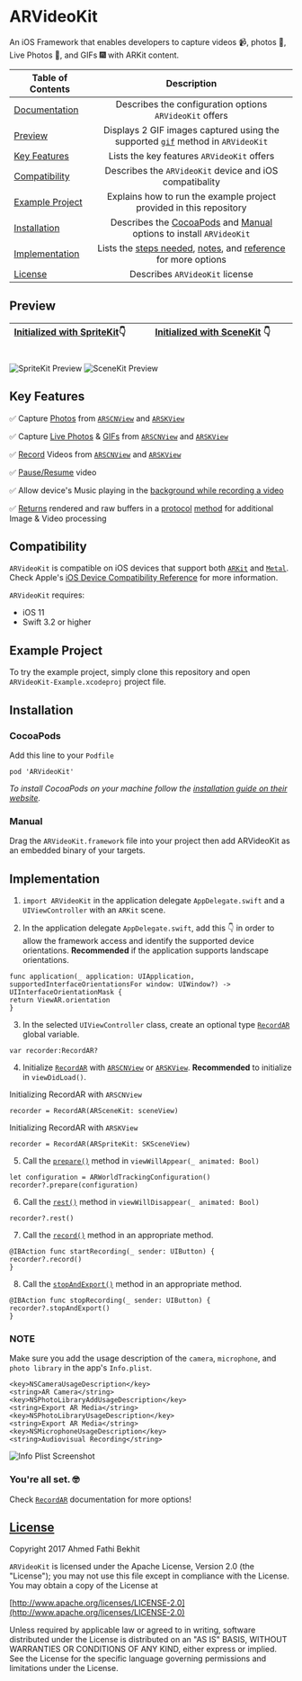# ARVideoKit
An iOS Framework that enables developers to capture videos 📹, photos 🌄, Live Photos 🎇, and GIFs 🎆 with ARKit content.

| Table of Contents  |  Description       |
| ------------------ |:------------------:|
| [Documentation](https://github.com/AFathi/ARVideoKit/wiki) | Describes the configuration options `ARVideoKit` offers |
| [Preview](#preview)                                        | Displays 2 GIF images captured using the supported [`gif`](https://github.com/AFathi/ARVideoKit/wiki/RecordAR#func-gifforduration-durationtimeinterval-exportbool-_-finished-_-statusbool-_-gifpath-url-_-permissionstatusphauthorizationstatus-_-exportedbool---swiftvoid--nil) method in `ARVideoKit`|
| [Key Features](#key-features) | Lists the key features `ARVideoKit` offers     |
| [Compatibility](#compatibility) | Describes the `ARVideoKit` device and iOS compatibality |
| [Example Project](#example-project) | Explains how to run the example project provided in this repository |
| [Installation](#installation) | Describes the [CocoaPods](#cocoapods) and [Manual](#manual) options to install `ARVideoKit`   |
| [Implementation](#implementation) | Lists the [steps needed](#implementation), [notes](#note), and [reference](#youre-all-set-) for more options  |
| [License](#license) | Describes `ARVideoKit` license |

## Preview
|[Initialized with SpriteKit](https://github.com/AFathi/ARVideoKit/wiki/RecordAR#init-arspritekitarskview)👇 ‍‍‍‍‍‍ ‍‍ ‍‍ ‍‍‍‍‍‍ ‍‍ ‍‍‍‍‍‍ ‍‍ ‍‍‍‍‍‍ ‍‍ ‍‍‍‍‍‍ ‍‍ ‍‍‍‍‍‍ ‍‍ ‍‍‍‍‍‍ ‍‍ ‍‍‍‍‍‍ ‍‍ ‍‍‍‍‍‍ ‍‍ ‍‍‍‍‍‍ ‍‍ ‍‍‍‍‍‍ ‍‍ ‍‍‍‍‍‍ ‍‍ ‍‍‍‍‍‍ ‍‍ ‍‍‍‍‍‍ ‍‍ ‍‍‍‍‍‍ ‍‍ ‍‍‍‍‍‍ ‍‍|[Initialized with SceneKit](https://github.com/AFathi/ARVideoKit/wiki/RecordAR#init-arscenekitarscnview) 👇 ‍‍‍‍‍‍ ‍‍ ‍‍ ‍‍‍‍‍‍ ‍‍ ‍‍‍‍‍‍ ‍‍ ‍‍‍‍‍‍ ‍‍ ‍‍‍‍‍‍ ‍‍ ‍‍‍‍‍‍ ‍‍ ‍‍‍‍‍‍ ‍‍ ‍‍‍‍‍‍ ‍‍ ‍‍‍‍‍‍ ‍‍ ‍‍‍‍‍‍ ‍‍ ‍‍‍‍‍‍ ‍‍ ‍‍‍‍‍‍ ‍‍ ‍‍‍‍‍‍ ‍‍ ‍‍‍‍‍‍ ‍‍ ‍‍‍‍‍‍ ‍‍ ‍‍‍‍‍‍ ‍‍|
|--------------|--------------|

![SpriteKit Preview](http://www.ahmedbekhit.com/SK_PREV.gif) ![SceneKit Preview](http://www.ahmedbekhit.com/SCN_PREVIEW.gif)
## Key Features
✅ Capture [Photos](https://github.com/AFathi/ARVideoKit/wiki/RecordAR#func-photo---uiimage) from [`ARSCNView`](https://developer.apple.com/documentation/arkit/arscnview) and [`ARSKView`](https://developer.apple.com/documentation/arkit/arskview)

✅ Capture [Live Photos](https://github.com/AFathi/ARVideoKit/wiki/RecordAR#func-livephotoexportbool-_-finished-_-statusbool-_-livephotophlivephotoplus-_-permissionstatusphauthorizationstatus-_-exportedbool---swiftvoid--nil) & [GIFs](https://github.com/AFathi/ARVideoKit/wiki/RecordAR#func-gifforduration-durationtimeinterval-exportbool-_-finished-_-statusbool-_-gifpath-url-_-permissionstatusphauthorizationstatus-_-exportedbool---swiftvoid--nil) from [`ARSCNView`](https://developer.apple.com/documentation/arkit/arscnview) and [`ARSKView`](https://developer.apple.com/documentation/arkit/arskview)

✅ [Record](https://github.com/AFathi/ARVideoKit/wiki/RecordAR#func-record) Videos from [`ARSCNView`](https://developer.apple.com/documentation/arkit/arscnview) and [`ARSKView`](https://developer.apple.com/documentation/arkit/arskview)

✅ [Pause/Resume](https://github.com/AFathi/ARVideoKit/wiki/RecordAR#func-pause) video

✅ Allow device's Music playing in the [background while recording a video](https://github.com/AFathi/ARVideoKit/wiki/RecordAR#var-enablemixwithothersbool)

✅ [Returns](https://github.com/AFathi/ARVideoKit/wiki/RecordAR#var-onlyrenderwhilerecordingbool) rendered and raw buffers in a [protocol](https://github.com/AFathi/ARVideoKit/wiki/RecordAR#var-renderarrenderardelegate) [method](https://github.com/AFathi/ARVideoKit/wiki/RenderARDelegate#func-framedidrender-buffercvpixelbuffer-with-timecmtime-using-rawbuffercvpixelbuffer) for additional Image & Video processing
## Compatibility
`ARVideoKit` is compatible on iOS devices that support both [`ARKit`](https://developer.apple.com/documentation/arkit) and [`Metal`](https://developer.apple.com/documentation/metal). Check Apple's [iOS Device Compatibility Reference](#) for more information.

`ARVideoKit` requires:
- iOS 11
- Swift 3.2 or higher

## Example Project
To try the example project, simply clone this repository and open `ARVideoKit-Example.xcodeproj` project file.

## Installation
### CocoaPods
Add this line to your `Podfile`
```
pod 'ARVideoKit'
```
_To install CocoaPods on your machine follow the [installation guide on their website](https://guides.cocoapods.org/using/getting-started.html)._

### Manual
Drag the `ARVideoKit.framework` file into your project then add ARVideoKit as an embedded binary of your targets.

## Implementation
1. `import ARVideoKit` in the application delegate `AppDelegate.swift` and a `UIViewController` with an `ARKit` scene.

2. In the application delegate `AppDelegate.swift`, add this 👇 in order to allow the framework access and identify the supported device orientations. **Recommended** if the application supports landscape orientations.
```
func application(_ application: UIApplication, supportedInterfaceOrientationsFor window: UIWindow?) -> UIInterfaceOrientationMask {
return ViewAR.orientation
}
```

3. In the selected `UIViewController` class, create an optional type [`RecordAR`](https://github.com/AFathi/ARVideoKit/wiki/RecordAR) global variable.
```
var recorder:RecordAR?
```

4. Initialize [`RecordAR`](https://github.com/AFathi/ARVideoKit/wiki/RecordAR) with [`ARSCNView`](https://github.com/AFathi/ARVideoKit/wiki/RecordAR#init-arscenekitarscnview) or [`ARSKView`](https://github.com/AFathi/ARVideoKit/wiki/RecordAR#init-arspritekitarskview). **Recommended** to initialize in `viewDidLoad()`.

Initializing RecordAR with `ARSCNView`
```
recorder = RecordAR(ARSceneKit: sceneView)
```
Initializing RecordAR with `ARSKView`
```
recorder = RecordAR(ARSpriteKit: SKSceneView)
```

5. Call the [`prepare()`](https://github.com/AFathi/ARVideoKit/wiki/RecordAR#func-prepare_-configurationarconfiguration) method in `viewWillAppear(_ animated: Bool)`
```
let configuration = ARWorldTrackingConfiguration()
recorder?.prepare(configuration)
```

6. Call the [`rest()`](https://github.com/AFathi/ARVideoKit/wiki/RecordAR#func-rest) method in `viewWillDisappear(_ animated: Bool)`
```
recorder?.rest()
```

7. Call the [`record()`](https://github.com/AFathi/ARVideoKit/wiki/RecordAR#func-record) method in an appropriate method.
```
@IBAction func startRecording(_ sender: UIButton) {
recorder?.record()
}
```

8. Call the [`stopAndExport()`](https://github.com/AFathi/ARVideoKit/wiki/RecordAR#func-stopandexport_-finished-_-videopath-url-_-permissionstatusphauthorizationstatus-_-exportedbool---swiftvoid--nil) method in an appropriate method.
```
@IBAction func stopRecording(_ sender: UIButton) {
recorder?.stopAndExport()
}
```

### NOTE
Make sure you add the usage description of the `camera`, `microphone`, and `photo library` in the app's `Info.plist`.
```
<key>NSCameraUsageDescription</key>
<string>AR Camera</string>
<key>NSPhotoLibraryAddUsageDescription</key>
<string>Export AR Media</string>
<key>NSPhotoLibraryUsageDescription</key>
<string>Export AR Media</string>
<key>NSMicrophoneUsageDescription</key>
<string>Audiovisual Recording</string>
```
![Info Plist Screenshot](http://www.ahmedbekhit.com/infoPlistUsage.png)
### You're all set. 🤓
Check [`RecordAR`](https://github.com/AFathi/ARVideoKit/wiki/RecordAR) documentation for more options!

## [License](#)
Copyright 2017 Ahmed Fathi Bekhit

`ARVideoKit` is licensed under the Apache License, Version 2.0 (the "License"); you may not use this file except in compliance with the License. You may obtain a copy of the License at

[http://www.apache.org/licenses/LICENSE-2.0](http://www.apache.org/licenses/LICENSE-2.0)

Unless required by applicable law or agreed to in writing, software distributed under the License is distributed on an "AS IS" BASIS, WITHOUT WARRANTIES OR CONDITIONS OF ANY KIND, either express or implied. See the License for the specific language governing permissions and limitations under the License.
